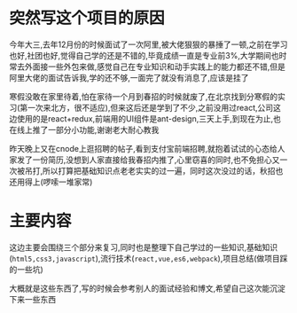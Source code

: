 # 突然写这个项目的原因  
今年大三,去年12月份的时候面试了一次阿里,被大佬狠狠的暴捶了一顿,之前在学习也好,社团也好,觉得自己学的还是不错的,毕竟成绩一直是专业前3%,大学期间也时常去外面接一些外包来做,感觉自己在专业知识和动手实践上的能力都还不错,但是阿里大佬的面试告诉我,学的还不够,一面完了就没有消息了,应该是挂了  
  
寒假没敢在家里待着,怕在家待一个月到春招的时候就废了,在北京找到分寒假的实习(第一次来北方，很不适应),但来这后还是学到了不少,之前没用过react,公司这边使用的是react+redux,前端用的UI组件是ant-design,三天上手,到现在为止,也在线上推了一部分小功能,谢谢老大耐心教我  

昨天晚上又在cnode上逛招聘的帖子,看到支付宝前端招聘,就抱着试试的心态给人家发了一份简历,没想到人家直接给我春招内推了,心里窃喜的同时,也不免担心又一次被吊打,所以打算把基础知识点老老实实的过一遍，同时这次没过的话，秋招也还用得上(啰嗦一堆家常)  

# 主要内容  
这边主要会围绕三个部分来复习,同时也是整理下自己学过的一些知识,基础知识(`html5,css3,javascript`),流行技术(`react,vue,es6,webpack`),项目总结(做项目踩的一些坑) 
 
大概就是这些东西了,写的时候会参考别人的面试经验和博文,希望自己这次能沉淀下来一些东西

